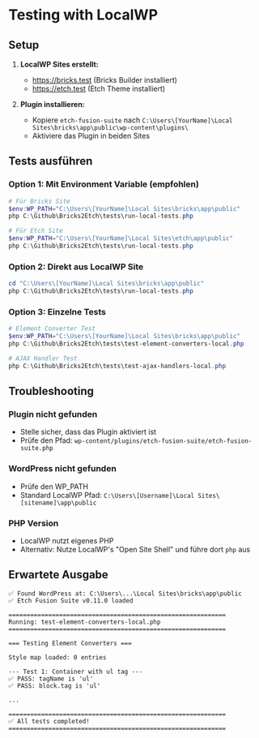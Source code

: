 # Testing with LocalWP

## Setup

1. **LocalWP Sites erstellt:**
   - https://bricks.test (Bricks Builder installiert)
   - https://etch.test (Etch Theme installiert)

2. **Plugin installieren:**
   - Kopiere `etch-fusion-suite` nach `C:\Users\[YourName]\Local Sites\bricks\app\public\wp-content\plugins\`
   - Aktiviere das Plugin in beiden Sites

## Tests ausführen

### Option 1: Mit Environment Variable (empfohlen)

```powershell
# Für Bricks Site
$env:WP_PATH="C:\Users\[YourName]\Local Sites\bricks\app\public"
php C:\Github\Bricks2Etch\tests\run-local-tests.php

# Für Etch Site
$env:WP_PATH="C:\Users\[YourName]\Local Sites\etch\app\public"
php C:\Github\Bricks2Etch\tests\run-local-tests.php
```

### Option 2: Direkt aus LocalWP Site

```powershell
cd "C:\Users\[YourName]\Local Sites\bricks\app\public"
php C:\Github\Bricks2Etch\tests\run-local-tests.php
```

### Option 3: Einzelne Tests

```powershell
# Element Converter Test
$env:WP_PATH="C:\Users\[YourName]\Local Sites\bricks\app\public"
php C:\Github\Bricks2Etch\tests\test-element-converters-local.php

# AJAX Handler Test
php C:\Github\Bricks2Etch\tests\test-ajax-handlers-local.php
```

## Troubleshooting

### Plugin nicht gefunden
- Stelle sicher, dass das Plugin aktiviert ist
- Prüfe den Pfad: `wp-content/plugins/etch-fusion-suite/etch-fusion-suite.php`

### WordPress nicht gefunden
- Prüfe den WP_PATH
- Standard LocalWP Pfad: `C:\Users\[Username]\Local Sites\[sitename]\app\public`

### PHP Version
- LocalWP nutzt eigenes PHP
- Alternativ: Nutze LocalWP's "Open Site Shell" und führe dort `php` aus

## Erwartete Ausgabe

```
✅ Found WordPress at: C:\Users\...\Local Sites\bricks\app\public
✅ Etch Fusion Suite v0.11.0 loaded

============================================================
Running: test-element-converters-local.php
============================================================

=== Testing Element Converters ===

Style map loaded: 0 entries

--- Test 1: Container with ul tag ---
✅ PASS: tagName is 'ul'
✅ PASS: block.tag is 'ul'

...

============================================================
✅ All tests completed!
============================================================
```
